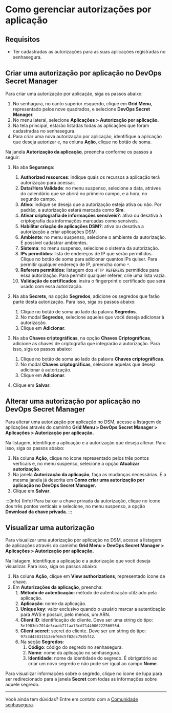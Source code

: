 # Como gerenciar autorizações por aplicação

## Requisitos

* Ter cadastradas as autorizações para as suas aplicações registradas no senhasegura.

## Criar uma autorização por aplicação no DevOps Secret Manager

Para criar uma autorização por aplicação, siga os passos abaixo:

1. No senhagura, no canto superior esquerdo, clique em **Grid Menu**, representado pelos nove quadrados, e selecione **DevOps Secret Manager.**
2. No menu lateral, selecione **Aplicações > Autorização por aplicação.**
3. Na tela principal, estarão listadas todas as aplicações que foram cadastradas no senhasegura.
4. Para criar uma nova autorização por aplicação, identifique a aplicação que deseja autorizar e, na coluna **Ação**, clique no botão de soma.

Na janela **Autorização da aplicação**, preencha conforme os passos a seguir:

1. Na aba **Segurança**:

   1. **Authorized resources**: indique quais os recursos a aplicação terá autorização para acessar.
   2. **Data/Hora Validade**: no menu suspenso, selecione a data, atráves do calendário que se abrirá no primeiro campo, e a hora, no segundo campo.
   3. **Ativo**: indique se deseja que a autorização esteja ativa ou não. Por padrão, a autorização estará marcada como **Sim**.
   4. **Ativar criptografia de informações sensíveis?**: ativa ou desativa a criptografia das informações marcadas como sensíveis.
   5. **Habilitar criação de aplicações DSM?**: ativa ou desativa a autorização a criar aplicações DSM.
   6. **Ambiente**: no menu suspenso, selecione o ambiente da autorização. É possível cadastrar ambientes.
   7. **Sistema**: no menu suspenso, selecione o sistema da autorização.
   8. **IPs permitidos**: lista de endereços de IP que serão permitidos. Clique no botão de soma para adicionar quantos IPs quiser. Para permitir qualquer endereço de IP, preencha como `*`.
   9. **Referers permitidos**: listagem dos `HTTP REFERERS` permitidos para essa autorização. Para permitir qualquer referer, crie uma lista vazia.
   10. **Validação de certificados**: insira o fingerprint o certificado que será usado com essa autorização.
2. Na aba **Secrets**, na opção **Segredos**, adicione os segredos que farão parte desta autorização. Para isso, siga os passos abaixo:

   1. Clique no botão de soma ao lado da palavra **Segredos**.
   2. No modal **Segredos**, selecione aqueles que você deseja adicionar à autorização.
   3. Clique em **Adicionar**.
3. Na aba **Chaves criptográficas**, na opção **Chaves Criptográficas**, adicione as chaves de criptografia que integrarão a autorização. Para isso,  siga os passos abaixo:

   1. Clique no botão de soma ao lado da palavra **Chaves criptográficas**.
   2. No modal **Chaves criptográficas**, selecione aquelas que deseja adicionar à autorização.
   3. Clique em **Adicionar**.
4. Clique em **Salvar**.

## Alterar uma autorização por aplicação no DevOps Secret Manager

Para alterar uma autorização por aplicação no DSM, acesse a listagem de aplicações através do caminho **Grid Menu > DevOps Secret Manager > Aplicações > Autorização por aplicação.**

Na listagem, identifique a aplicação e a autorização que deseja alterar. Para isso, siga os passos abaixo:

1. Na coluna **Ação**, clique no ícone representado pelos três pontos verticais e, no menu suspenso, selecione a opção **Atualizar autorização**.
2. Na janela **Autorização da aplicação**, faça as mudanças necessárias. É a mesma janela já descrita em **Como criar uma autorização por aplicação no DevOps Secret Manager.**
3. Clique em **Salvar**.

:::(info) (Info)
Para baixar a chave privada da autorização, clique no ícone dos três pontos verticais e selecione, no menu suspenso, a opção **Download da chave privada**.
:::

## Visualizar uma autorização

Para visualizar uma autorização por aplicação no DSM, acesse a listagem de aplicações através do caminho **Grid Menu > DevOps Secret Manager > Aplicações > Autorização por aplicação.**

Na listagem, identifique a aplicação e a autorização que você deseja visualizar. Para isso, siga os passos abaixo:

1. Na coluna **Ação**, clique em **View authorizations**, representado ícone de chave.
2. Em **Autorizações da aplicação**, preencha:
   1. **Método de autenticação**: método de autenticação utilziado pela aplicação.
   2. **Aplicação**: nome da aplicação.
   3. **Unique key**: valor exclusivo quando o usuário marcar a autenticação para AWS e possuir, pelo menos, um ARN.
   4. **Client ID**: identificação do cliente. Deve ser uma string do tipo: `5e1983dc7014e5caab711aa73cd714400622256655d`.
   5. **Client secret:** secret do cliente. Deve ser um string do tipo: `9753d43831513ebf60c5f02dc7505f42`.
   6. Na seção **Segredos**:
      1. **Código**: código do segredo no senhasegura.
      2. **Nome**: nome da aplicação no senhasegura.
      3. **Identidade**:  nome da identidade do segredo. É obrigatório ao criar um novo segredo e não pode ser igual ao campo **Nome**.

Para visualizar informações sobre o segredo, clique no ícone de lupa para ser redirecionado para a janela **Secret** com todas as informações sobre aquele segredo.

---

Você ainda tem dúvidas? Entre em contato com a [Comunidade senhasegura](https://community.senhasegura.io/).